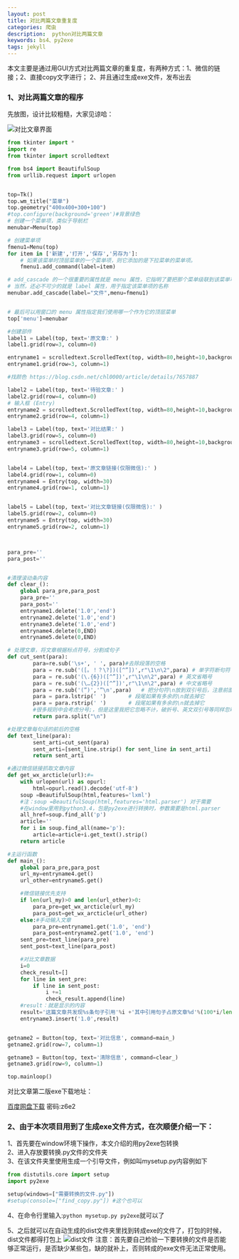 ```yaml
---
layout: post
title: 对比两篇文章重复度
categories: 爬虫
description:  python对比两篇文章
keywords: bs4、py2exe
tags: jekyll
---
```


本文主要是通过用GUI方式对比两篇文章的重复度，有两种方式：1、微信的链接；2、直接copy文字进行；
2、并且通过生成exe文件，发布出去

### 1、对比两篇文章的程序
先放图，设计比较粗糙，大家见谅哈：

![对比文章界面](https://user-images.githubusercontent.com/21167490/47576622-845fb300-d977-11e8-8f4f-cb138273f15a.jpeg)
```Python
from tkinter import *
import re
from tkinter import scrolledtext

from bs4 import BeautifulSoup
from urllib.request import urlopen


top=Tk()
top.wm_title("菜单")
top.geometry("400x400+300+100")
#top.configure(background='green')#背景绿色
# 创建一个菜单项，类似于导航栏
menubar=Menu(top)

# 创建菜单项
fmenu1=Menu(top)
for item in ['新建','打开','保存','另存为']:
    # 如果该菜单时顶层菜单的一个菜单项，则它添加的是下拉菜单的菜单项。
    fmenu1.add_command(label=item)

# add_cascade 的一个很重要的属性就是 menu 属性，它指明了要把那个菜单级联到该菜单项上，
# 当然，还必不可少的就是 label 属性，用于指定该菜单项的名称
menubar.add_cascade(label="文件",menu=fmenu1)


# 最后可以用窗口的 menu 属性指定我们使用哪一个作为它的顶层菜单
top['menu']=menubar

#创建部件
label1 = Label(top, text='原文章:' )
label1.grid(row=3, column=0)

entryname1 = scrolledtext.ScrolledText(top, width=80,height=10,background='LightGreen')
entryname1.grid(row=3, column=1)

#找颜色 https://blog.csdn.net/chl0000/article/details/7657887

label2 = Label(top, text='待验文章:' )
label2.grid(row=4, column=0)
# 输入框 (Entry)
entryname2 = scrolledtext.ScrolledText(top, width=80,height=10,background='LightSkyBlue')
entryname2.grid(row=4, column=1)

label3 = Label(top, text='对比结果:' )
label3.grid(row=5, column=0)
entryname3 = scrolledtext.ScrolledText(top, width=80,height=10,background='tan')
entryname3.grid(row=5, column=1)


label4 = Label(top, text='原文章链接(仅限微信):' )
label4.grid(row=1, column=0)
entryname4 = Entry(top, width=30)
entryname4.grid(row=1, column=1)


label5 = Label(top, text='对比文章链接(仅限微信):' )
label5.grid(row=2, column=0)
entryname5 = Entry(top, width=30)
entryname5.grid(row=2, column=1)



para_pre=''
para_post=''


#清理滚动条内容
def clear_():
    global para_pre,para_post
    para_pre=''
    para_post=''
    entryname1.delete('1.0','end')
    entryname2.delete('1.0','end')
    entryname3.delete('1.0','end')
    entryname4.delete(0,END)
    entryname5.delete(0,END)

# 处理文章，将文章根据标点符号，分割成句子
def cut_sent(para):
        para=re.sub('\s+', ' ', para)#去除段落的空格
        para = re.sub('([。！？\?])([^”])',r"\1\n\2",para) # 单字符断句符
        para = re.sub('(\.{6})([^”])',r"\1\n\2",para) # 英文省略号
        para = re.sub('(\…{2})([^”])',r"\1\n\2",para) # 中文省略号
        para = re.sub('(”)','”\n',para)   # 把分句符\n放到双引号后，注意前面的几句都小心保留了双引号
        para = para.lstrip(' ')       # 段尾如果有多余的\n就去掉它
        para = para.rstrip(' ')       # 段尾如果有多余的\n就去掉它
        #很多规则中会考虑分号;，但是这里我把它忽略不计，破折号、英文双引号等同样忽略，需要的再做些简单调整即可。
        return para.split("\n")

#处理文章每句话的前后的空格
def text_line(para):
        sent_arti=cut_sent(para)
        sent_arti=[sent_line.strip() for sent_line in sent_arti]
        return sent_arti

#通过微信链接抓取文章内容
def get_wx_arcticle(url):#=
    with urlopen(url) as opurl:
        html=opurl.read().decode('utf-8')
    soup =BeautifulSoup(html,features='lxml')
    #注：soup =BeautifulSoup(html,features='html.parser') 对于需要
    #在window里用到python3.4，包是py2exe进行转换时，参数需要是html.parser
    all_href=soup.find_all('p')
    article=''
    for i in soup.find_all(name='p'):
        article=article+i.get_text().strip()
    return article

#主运行函数
def main_():
    global para_pre,para_post
    url_my=entryname4.get()
    url_other=entryname5.get()

    #微信链接优先支持
    if len(url_my)>0 and len(url_other)>0:
        para_pre=get_wx_arcticle(url_my)
        para_post=get_wx_arcticle(url_other)
    else:#手动输入文章
        para_pre=entryname1.get('1.0', 'end')
        para_post=entryname2.get('1.0', 'end')
    sent_pre=text_line(para_pre)
    sent_post=text_line(para_post)

    #对比文章数据
    i=0
    check_result=[]
    for line in sent_pre:
        if line in sent_post:
            i +=1
            check_result.append(line)
    #result：就是显示的内容
    result='这篇文章共发现%s条句子引用'%i +'其中引用句子占原文章%d'%(100*i/len(sent_pre))+'%' +3*'\n' +'重复句子为以下部分:' +2*'\n' +'\n'.join(check_result)
    entryname3.insert('1.0',result)


getname2 = Button(top, text='对比信息', command=main_)
getname2.grid(row=7, column=1)

getname3 = Button(top, text='清除信息', command=clear_)
getname3.grid(row=9, column=1)

top.mainloop()

```
对比文章第二版exe下载地址：

[百度网盘下载](https://pan.baidu.com/s/1TRYS4ktAWCGJ81HlkHBDCQ)  密码:z6e2


### 2、由于本次项目用到了生成exe文件方式，在次顺便介绍一下：

1、首先要在window环境下操作，本文介绍的用py2exe包转换   
2、进入存放要转换.py文件的文件夹  
3、在该文件夹里使用生成一个引导文件，例如叫mysetup.py内容例如下
```python
from distutils.core import setup
import py2exe

setup(windows=["需要转换的文件.py"])
#setup(console=["find_copy.py"]) #这个也可以

```
4、在命令行里输入:`python mysetup.py py2exe`就可以了

5、之后就可以在自动生成的dist文件夹里找到转成exe的文件了，打包的时候，dist文件都得打包上
![dist文件](https://user-images.githubusercontent.com/21167490/47576587-6eea8900-d977-11e8-8182-c3dc162eb1bb.jpeg)
注意：首先要自己检验一下要转换的文件是否能够正常运行，是否缺少某些包，缺的就补上，否则转成的exe文件无法正常使用。
